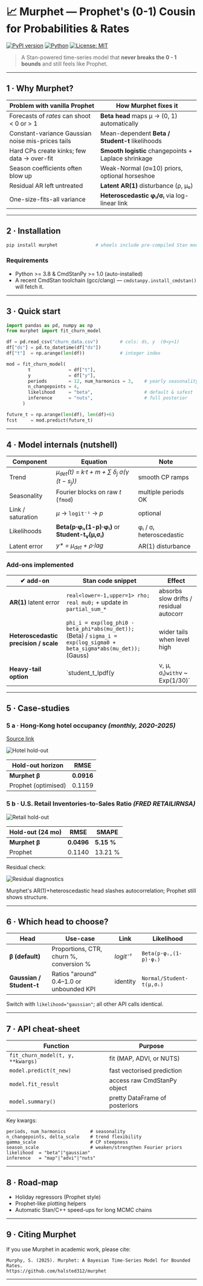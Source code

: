 # 📈 Murphet  — Prophet's (0-1) Cousin for Probabilities & Rates  

[![PyPI version](https://img.shields.io/badge/pypi-v1.4.0-blue)](https://pypi.org/project/murphet/)
[![Python](https://img.shields.io/badge/python-3.8%2B-blue)](https://www.python.org/)
[![License: MIT](https://img.shields.io/badge/License-MIT-blue.svg)](LICENSE)

> A Stan-powered time-series model that **never breaks the 0 - 1 bounds** and still feels like Prophet.

---

## 1 · Why Murphet?

| Problem with vanilla Prophet | How Murphet fixes it |
|------------------------------|-----------------------|
| Forecasts of *rates* can shoot \< 0 or \> 1 | **Beta head** maps μ → (0, 1) automatically |
| Constant-variance Gaussian noise mis-prices tails | Mean-dependent **Beta / Student-t** likelihoods |
| Hard CPs create kinks; few data → over-fit | **Smooth logistic** changepoints + Laplace shrinkage |
| Season coefficients often blow up | Weak-Normal (σ≈10) priors, optional horseshoe |
| Residual AR left untreated | **Latent AR(1)** disturbance (ρ, μ₀) |
| One-size-fits-all variance | **Heteroscedastic φᵢ/σᵢ** via log-linear link |

---

## 2 · Installation

```bash
pip install murphet              # wheels include pre-compiled Stan models
```

### Requirements

* Python >= 3.8 & CmdStanPy >= 1.0 (auto-installed)
* A recent CmdStan toolchain (gcc/clang) — `cmdstanpy.install_cmdstan()` will fetch it.

---

## 3 · Quick start

```python
import pandas as pd, numpy as np
from murphet import fit_churn_model

df = pd.read_csv("churn_data.csv")        # cols: ds, y  (0<y<1)
df["ds"] = pd.to_datetime(df["ds"])
df["t"]  = np.arange(len(df))             # integer index

mod = fit_churn_model(
        t              = df["t"],
        y              = df["y"],
        periods        = 12, num_harmonics = 3,    # yearly seasonality
        n_changepoints = 4,
        likelihood     = "beta",                   # default & safest
        inference      = "nuts",                   # full posterior
      )

future_t = np.arange(len(df), len(df)+6)
fcst     = mod.predict(future_t)
```

---

## 4 · Model internals (nutshell)

| Component | Equation | Note |
|-----------|----------|------|
| Trend | *μ<sub>det</sub>(t) = k·t + m + ∑ δ<sub>j</sub> σ(γ (t − s<sub>j</sub>))* | smooth CP ramps |
| Seasonality | Fourier blocks on raw *t* (`fmod`) | multiple periods OK |
| Link / saturation | *μ* → `logit⁻¹` → *p* | optional |
| Likelihoods | **Beta(p·φᵢ,(1-p)·φᵢ)**   or   **Student-t<sub>ν</sub>(μ,σᵢ)** | φᵢ / σᵢ heteroscedastic |
| Latent error | *y\* = μ<sub>det</sub> + ρ·lag* | AR(1) disturbance |

### Add-ons implemented

| ✔ add-on | Stan code snippet | Effect |
|----------|------------------|--------|
| **AR(1)** latent error | `real<lower=-1,upper=1> rho; real mu0;` + update in `partial_sum_*` | absorbs slow drifts / residual autocorr |
| **Heteroscedastic precision / scale** | `phi_i = exp(log_phi0 - beta_phi*abs(mu_det));` (Beta) / `sigma_i = exp(log_sigma0 + beta_sigma*abs(mu_det));` (Gauss) | wider tails when level high |
| **Heavy-tail option** | `student_t_lpdf(y | ν, μ, σᵢ)` with `ν ~ Exp(1/30)` | cushions outliers |

---

## 5 · Case-studies

### 5 a · Hong-Kong hotel occupancy *(monthly, 2020-2025)*  
[Source link](https://www.tourism.gov.hk/datagovhk/hotelroomoccupancy/hotel_room_occupancy_rate_monthly_by_cat_en.csv)

![Hotel hold-out](docs/figs/Hotel_A_holdout.png)

| Hold-out horizon | RMSE       |
|------------------|------------|
| **Murphet β**    | **0.0916** |
| Prophet (optimised) | 0.1159     |

### 5 b · U.S. Retail Inventories-to-Sales Ratio *(FRED RETAILIRNSA)*

![Retail hold-out](docs/figs/retail_IR_holdout.png)

| Hold-out (24 mo) | RMSE | SMAPE |
|------------------|------|-------|
| **Murphet β**    | **0.0496** | **5.15 %** |
| Prophet          | 0.1140 | 13.21 % |

Residual check:

![Residual diagnostics](docs/figs/retail_diag.png)

Murphet's AR(1)+heteroscedastic head slashes autocorrelation; Prophet still shows structure.

---

## 6 · Which head to choose?

| Head | Use-case | Link | Likelihood |
|------|----------|------|------------|
| **β (default)** | Proportions, CTR, churn %, conversion % | *logit⁻¹* | `Beta(p·φᵢ,(1-p)·φᵢ)` |
| **Gaussian / Student-t** | Ratios "around" 0.4–1.0 or unbounded KPI | identity | `Normal/Student-t(μ,σᵢ)` |

Switch with `likelihood="gaussian"`; all other API calls identical.

---

## 7 · API cheat-sheet

| Function | Purpose |
|----------|---------|
| `fit_churn_model(t, y, **kwargs)` | fit (MAP, ADVI, or NUTS) |
| `model.predict(t_new)` | fast vectorised prediction |
| `model.fit_result` | access raw CmdStanPy object |
| `model.summary()` | pretty DataFrame of posteriors |

Key kwargs:

```text
periods, num_harmonics         # seasonality
n_changepoints, delta_scale    # trend flexibility
gamma_scale                    # CP steepness
season_scale                   # weaken/strengthen Fourier priors
likelihood  = "beta"|"gaussian"
inference   = "map"|"advi"|"nuts"
```

---

## 8 · Road-map

* Holiday regressors (Prophet style)  
* Prophet-like plotting helpers  
* Automatic Stan/C++ speed-ups for long MCMC chains

---

## 9 · Citing Murphet

If you use Murphet in academic work, please cite:

```
Murphy, S. (2025). Murphet: A Bayesian Time-Series Model for Bounded Rates.
https://github.com/halsted312/murphet
```

---